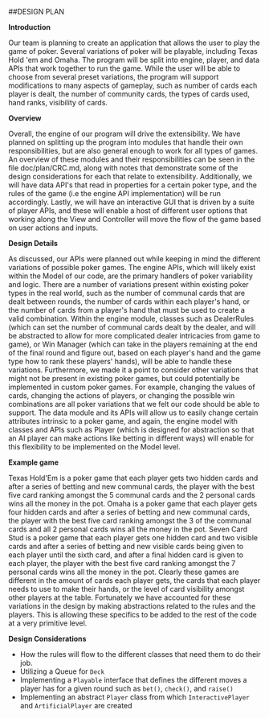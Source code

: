##DESIGN PLAN

__Introduction__

Our team is planning to create an application that allows the user to play the game of poker.
Several variations of poker will be playable, including Texas Hold 'em
and Omaha. The program will be split into engine, player, and data APIs that work together
to run the game. While the user will be able to choose from several preset variations, the
program will support modifications to many aspects of gameplay, such as number of cards each player is dealt,
the number of community cards, the types of cards used, hand ranks, visibility of cards. 
  
__Overview__

Overall, the engine of our program will drive the extensibility. We have planned on splitting up 
the program into modules that handle their own responsibilities, but are also general enough to 
work for all types of games. An overview of these modules and their responsibilities can be 
seen in the file doc/plan/CRC.md, along with notes that demonstrate some of the design considerations
for each that relate to extensibility. Additionally, we will have data API's that read in properties 
for a certain poker type, and the rules of the game (i.e the engine API implementation) will 
be run accordingly. Lastly, we will have an interactive GUI that is driven by a suite of player APIs,
and these will enable a host of different user options that working along the View and Controller will
move the flow of the game based on user actions and inputs. 

__Design Details__

As discussed, our APIs were planned out while keeping in mind the different variations of possible poker
games. The engine APIs, which will likely exist within the Model of our code, are the primary
handlers of poker variability and logic. There are a number of variations present within existing 
poker types in the real world, such as the number of communal cards that are dealt between 
rounds, the number of cards within each player's hand, or the number of cards from a player's 
hand that must be used to create a valid combination. Within the engine module, classes such as
 DealerRules (which can set the number of communal cards dealt by the dealer, and will be abstracted to 
 allow for more complicated dealer intricacies from game to game), or Win Manager (which can take in the 
 players remaining at the end of the final round and figure out, based on each player's hand 
 and the game type how to rank these players' hands), will be able to handle these variations. 
 Furthermore, we made it a point to consider other variations that might not be present in existing poker
 games, but could potentially be implemented in custom poker games. For example, changing the values of cards, 
 changing the actions of players, or changing the possible win combinations are all poker variations that we 
 felt our code should be able to support. The data module and its APIs will allow us to easily change certain
 attributes intrinsic to a poker game, and again, the engine model with classes and APIs such as 
 Player (which is designed for abstraction so that an AI player can make actions like betting in 
 different ways) will enable for this flexibility to be implemented on the Model level. 

__Example game__

Texas Hold'Em is a poker game that each player gets two hidden cards and after a series of betting and new communal cards, the player with the best five card ranking amongst the 5 communal cards and the 2 personal cards wins all the money in the pot.
Omaha is a poker game that each player gets four hidden cards and after a series of betting and new communal cards, the player with the best five card ranking amongst the 3 of the communal cards and all 2 personal cards wins all the money in the pot.
Seven Card Stud is a poker game that each player gets one hidden card and two visible cards and after a series of betting and new visible cards being given to each player until the sixth card, and after a final hidden card is given to each player, the player with the best five card ranking amongst the 7 personal cards wins all the money in the pot.
Clearly these games are different in the amount of cards each player gets, the cards that each player needs to use to make their hands, or the level of card visibility amongst other players at the table. Fortunately we have accounted for these variations in the design by making abstractions related to the rules and the players. This is allowing these specifics to be added to the rest of the code at a very primitive level.


__Design Considerations__

- How the rules will flow to the different classes that need them to do their job. 
- Utilizing a Queue for `Deck`
- Implementing a `Playable` interface that defines the different moves a player has for a given round such as `bet()`, `check()`, and `raise()`
- Implementing an abstract `Player` class from which `InteractivePlayer` and `ArtificialPlayer` are created


